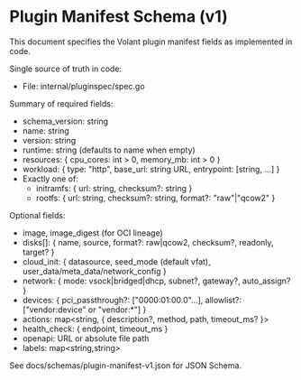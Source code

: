 # Plugin Manifest Schema (v1)

This document specifies the Volant plugin manifest fields as implemented in code.

Single source of truth in code:
- File: internal/pluginspec/spec.go

Summary of required fields:
- schema_version: string
- name: string
- version: string
- runtime: string (defaults to name when empty)
- resources: { cpu_cores: int > 0, memory_mb: int > 0 }
- workload: { type: "http", base_url: string URL, entrypoint: [string, ...] }
- Exactly one of:
  - initramfs: { url: string, checksum?: string }
  - rootfs: { url: string, checksum?: string, format?: "raw"|"qcow2" }

Optional fields:
- image, image_digest (for OCI lineage)
- disks[]: { name, source, format?: raw|qcow2, checksum?, readonly, target? }
- cloud_init: { datasource, seed_mode (default vfat), user_data/meta_data/network_config }
- network: { mode: vsock|bridged|dhcp, subnet?, gateway?, auto_assign? }
- devices: { pci_passthrough?: ["0000:01:00.0"...], allowlist?: ["vendor:device" or "vendor:*"] }
- actions: map<string, { description?, method, path, timeout_ms? }>
- health_check: { endpoint, timeout_ms }
- openapi: URL or absolute file path
- labels: map<string,string>

See docs/schemas/plugin-manifest-v1.json for JSON Schema.
